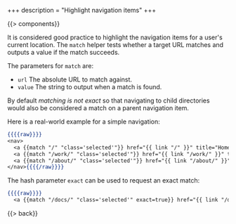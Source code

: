 +++
description = "Highlight navigation items"
+++

{{> components}}

It is considered good practice to highlight the navigation items for a user's current location. The `match` helper tests whether a target URL matches and outputs a value if the match succeeds.

The parameters for `match` are:

* `url` The absolute URL to match against.
* `value` The string to output when a match is found.

By default *matching is not exact* so that navigating to child directories would also be considered a match on a parent navigation item.

Here is a real-world example for a simple navigation:

```handlebars
{{{{raw}}}}
<nav>
  <a {{match "/" "class='selected'"}} href="{{ link "/" }}" title="Home">Home</a>
  <a {{match "/work/" "class='selected'"}} href="{{ link "/work/" }}" title="Work">Work</a>
  <a {{match "/about/" "class='selected'"}} href="{{ link "/about/" }}" title="About">About</a>
</nav>{{{{/raw}}}}
```

The hash parameter `exact` can be used to request an exact match:

```handlebars
{{{{raw}}}}
  <a {{match "/docs/" "class='selected'" exact=true}} href="{{ link "/docs/" }}" title="Docs">Docs</a>{{{{/raw}}}}
```

{{> back}}
